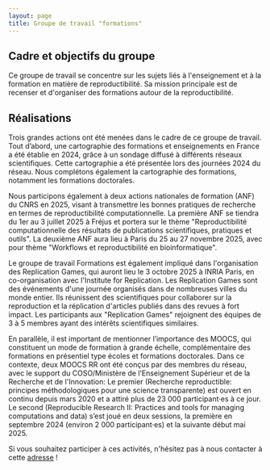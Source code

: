 ```yaml
---
layout: page
title: Groupe de travail "formations"
---
```


## Cadre et objectifs du groupe

Ce groupe de travail se concentre sur les sujets liés à l'enseignement et à la formation en matière de reproductibilité. Sa mission principale est de recenser et d'organiser des formations autour de la reproductibilité.


## Réalisations

Trois grandes actions ont été menées dans le cadre de ce groupe de travail. Tout d’abord, une cartographie des formations et enseignements en France a été établie en 2024, grâce à un sondage diffusé à différents réseaux scientifiques. Cette cartographie a été présentée lors des journées 2024 du réseau.
Nous complétons également la cartographie des formations, notamment les formations doctorales.

Nous participons également à deux actions nationales de formation (ANF) du CNRS en 2025, visant à transmettre les bonnes pratiques de recherche en termes de reproductibilité computationnelle. La première ANF se tiendra du 1er au 3 juillet 2025 à Fréjus et portera sur le thème "Reproductibilité computationnelle des résultats de publications scientifiques, pratiques et outils". La deuxième ANF aura lieu à Paris du 25 au 27 novembre 2025, avec pour thème "Workflows et reproductibilité en bioinformatique".

Le groupe de travail Formations est également impliqué dans l'organisation des Replication Games, qui auront lieu le 3 octobre 2025 à INRIA Paris, en co-organisation avec l'Institute for Replication. Les Replication Games sont des événements d'une journée organisés dans de nombreuses villes du monde entier. Ils réunissent des scientifiques pour collaborer sur la reproduction et la réplication d'articles publiés dans des revues à fort impact. Les participants aux "Replication Games" rejoignent des équipes de 3 à 5 membres ayant des intérêts scientifiques similaires.

En parallèle, il est important de mentionner l’importance des MOOCS, qui constituent un mode de formation à grande échelle, complémentaire des formations en présentiel type écoles et formations doctorales. Dans ce contexte, deux MOOCS RR ont été conçus par des membres du réseau, avec le support du COSO/Ministère de l’Enseignement Supérieur et de la Recherche et de l'Innovation: Le premier (Recherche reproductible: principes méthodologiques pour une science transparente) est ouvert en continu depuis mars 2020 et a attiré plus de 23 000 participant·es à ce jour. Le second (Reproducible Research II: Practices and tools for managing computations and data) s’est joué en deux sessions, la première en septembre 2024 (environ 2 000 participant·es) et la suivante début mai 2025.

Si vous souhaitez participer à ces activités, n'hésitez pas à nous contacter à cette [adresse](mailto:) !
